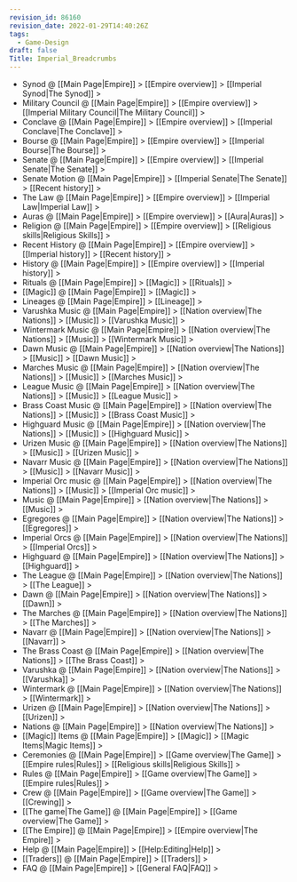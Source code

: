 ```yaml
---
revision_id: 86160
revision_date: 2022-01-29T14:40:26Z
tags:
  - Game-Design
draft: false
Title: Imperial_Breadcrumbs
---
```

* Synod @ [[Main Page|Empire]] > [[Empire overview]] > [[Imperial Synod|The Synod]] >
* Military Council @ [[Main Page|Empire]] > [[Empire overview]] > [[Imperial Military Council|The Military Council]] >
* Conclave @ [[Main Page|Empire]] > [[Empire overview]] > [[Imperial Conclave|The Conclave]] >
* Bourse @ [[Main Page|Empire]] > [[Empire overview]] > [[Imperial Bourse|The Bourse]] >
* Senate @ [[Main Page|Empire]] > [[Empire overview]] > [[Imperial Senate|The Senate]] >
* Senate Motion @ [[Main Page|Empire]] > [[Imperial Senate|The Senate]] > [[Recent history]] >
* The Law @ [[Main Page|Empire]] > [[Empire overview]] > [[Imperial Law|Imperial Law]] >
* Auras @ [[Main Page|Empire]] > [[Empire overview]] > [[Aura|Auras]] >
* Religion @ [[Main Page|Empire]] > [[Empire overview]] > [[Religious skills|Religious Skills]] >
* Recent History @ [[Main Page|Empire]] > [[Empire overview]] > [[Imperial history]] > [[Recent history]] >
* History @ [[Main Page|Empire]] > [[Empire overview]] > [[Imperial history]] >
* Rituals @ [[Main Page|Empire]] > [[Magic]] > [[Rituals]] >
* [[Magic]] @ [[Main Page|Empire]] > [[Magic]] >
* Lineages @ [[Main Page|Empire]] > [[Lineage]] >
* Varushka Music @ [[Main Page|Empire]] > [[Nation overview|The Nations]] > [[Music]] > [[Varushka Music]] >
* Wintermark Music @ [[Main Page|Empire]] > [[Nation overview|The Nations]] > [[Music]] > [[Wintermark Music]] >
* Dawn Music @ [[Main Page|Empire]] > [[Nation overview|The Nations]] > [[Music]] > [[Dawn Music]] >
* Marches Music @ [[Main Page|Empire]] > [[Nation overview|The Nations]] > [[Music]] > [[Marches Music]] >
* League Music @ [[Main Page|Empire]] > [[Nation overview|The Nations]] > [[Music]] > [[League Music]] >
* Brass Coast Music @ [[Main Page|Empire]] > [[Nation overview|The Nations]] > [[Music]] > [[Brass Coast Music]] >
* Highguard Music @ [[Main Page|Empire]] > [[Nation overview|The Nations]] > [[Music]] > [[Highguard Music]] >
* Urizen Music @ [[Main Page|Empire]] > [[Nation overview|The Nations]] > [[Music]] > [[Urizen Music]] >
* Navarr Music @ [[Main Page|Empire]] > [[Nation overview|The Nations]] > [[Music]] > [[Navarr Music]] >
* Imperial Orc music @ [[Main Page|Empire]] > [[Nation overview|The Nations]] > [[Music]] > [[Imperial Orc music]] >
* Music @ [[Main Page|Empire]] > [[Nation overview|The Nations]] > [[Music]] >
* Egregores @ [[Main Page|Empire]] > [[Nation overview|The Nations]] > [[Egregores]] >
* Imperial Orcs @ [[Main Page|Empire]] > [[Nation overview|The Nations]] > [[Imperial Orcs]] >
* Highguard @ [[Main Page|Empire]] > [[Nation overview|The Nations]] > [[Highguard]] >
* The League @ [[Main Page|Empire]] > [[Nation overview|The Nations]] > [[The League]] >
* Dawn @ [[Main Page|Empire]] > [[Nation overview|The Nations]] > [[Dawn]] >
* The Marches @ [[Main Page|Empire]] > [[Nation overview|The Nations]] > [[The Marches]] >
* Navarr @ [[Main Page|Empire]] > [[Nation overview|The Nations]] > [[Navarr]] >
* The Brass Coast @ [[Main Page|Empire]] > [[Nation overview|The Nations]] > [[The Brass Coast]] >
* Varushka @ [[Main Page|Empire]] > [[Nation overview|The Nations]] > [[Varushka]] >
* Wintermark @ [[Main Page|Empire]] > [[Nation overview|The Nations]] > [[Wintermark]] >
* Urizen @ [[Main Page|Empire]] > [[Nation overview|The Nations]] > [[Urizen]] >
* Nations @ [[Main Page|Empire]] > [[Nation overview|The Nations]] >
* [[Magic]] Items @ [[Main Page|Empire]] > [[Magic]] > [[Magic Items|Magic Items]] >
* Ceremonies @ [[Main Page|Empire]] > [[Game overview|The Game]] > [[Empire rules|Rules]] > [[Religious skills|Religious Skills]] >
* Rules @ [[Main Page|Empire]] > [[Game overview|The Game]] > [[Empire rules|Rules]] >
* Crew @ [[Main Page|Empire]] > [[Game overview|The Game]] > [[Crewing]] >
* [[The game|The Game]] @ [[Main Page|Empire]] > [[Game overview|The Game]] >
* [[The Empire]] @ [[Main Page|Empire]] > [[Empire overview|The Empire]] >
* Help @ [[Main Page|Empire]] > [[Help:Editing|Help]] >
* [[Traders]] @ [[Main Page|Empire]] > [[Traders]] >
* FAQ @ [[Main Page|Empire]] > [[General FAQ|FAQ]] >